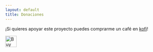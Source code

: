 ```yaml
---
layout: default
title: Donaciones
---
```


¡Si quieres apoyar este proyecto puedes comprarme un café en [kofi](https://ko-fi.com/vanchesv)!

<a href='https://ko-fi.com/E1E7156F0' target='_blank'><img height='36' style='border:0px;height:36px;' src='https://cdn.ko-fi.com/cdn/kofi2.png?v=2' border='0' alt='Buy Me a Coffee at ko-fi.com' /></a>